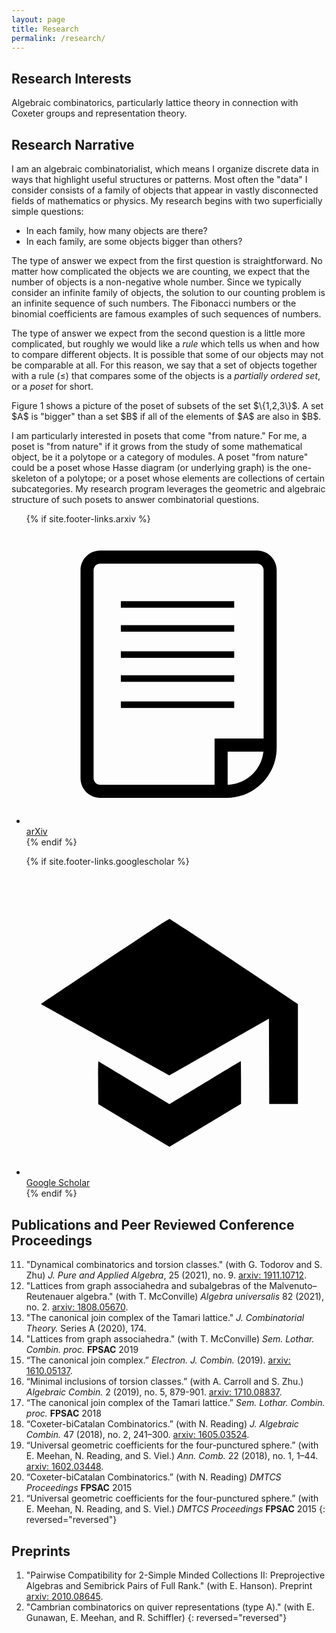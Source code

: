 ```yaml
---
layout: page
title: Research
permalink: /research/
---
```


## Research Interests

Algebraic combinatorics, particularly lattice theory in connection with Coxeter groups and representation theory.

## Research Narrative

I am an algebraic combinatorialist, which means I organize discrete data in ways that highlight useful structures or patterns. Most often the "data" I consider consists of a family of objects that appear in vastly disconnected fields of mathematics or physics. My research begins with two superficially simple questions:
- In each family, how many objects are there?
- In each family, are some objects bigger than others?

The type of answer we expect from the first question is straightforward. No matter how complicated the objects we are counting, we expect that the number of objects is a non-negative whole number. Since we typically consider an infinite family of objects, the solution to our counting problem is an infinite sequence of such numbers. The Fibonacci numbers or the binomial coefficients are famous examples of such sequences of numbers.

The type of answer we expect from the second question is a little more complicated, but roughly we would like a *rule* which tells us when and how to compare different objects. It is possible that some of our objects may not be comparable at all. For this reason, we say that a set of objects together with a rule $(\le)$ that compares some of the objects is a *partially ordered set*, or a *poset* for short.

<div class="right">
 <script type="text/tikz">
  \begin{tikzpicture}
   %\draw[help lines] (-3,-3) grid (5,5);
   \node [below] at (0,0) {Empty Set};
    \node [above, left] at (-2,1.01) {$\{1\}$};
     \node [above] at (0,.85) {$\{2\}$};
      \node [above, right] at (2,1.01) {$\{3\}$};
      \node [above] at (-1.5,1.75) {$\{1,2\}$};
      \node [above] at (1.5,1.75) {$\{2,3\}$};
      \node [above] at (0,1.83) {$\{1,3\}$};
       \node[above] at (0,3) {$\{1,2,3\}$};
       \node[above] at (0,-2) {Figure 1. A poset.};
  \draw (0,0) --(-2,1);
  \draw (0,0) --(2,1);
  \draw (0,0) --(0,.9);
  \draw (-2,1) -- (-1.5,1.8);
  \draw (-.25,.95) -- (-1.5, 1.8);
  \draw (0.25,.95) -- (1.5, 1.8);
  \draw (2,1) -- (1.5, 1.8);
  \draw(-2,1) -- (0,1.85);
  \draw(2,1) -- (0, 1.85);
  \draw(0,3) -- (0, 2.5);
  \draw(-1,2.3) -- (0, 3);
  \draw(1,2.3) -- (0,3);
  \end{tikzpicture}
 </script>
</div>
Figure 1 shows a picture of the poset of subsets of the set $\{1,2,3\}$. A set $A$ is "bigger" than a set $B$ if all of the elements of $A$ are also in $B$.

I am particularly interested in posets that come "from nature." For me, a poset is "from nature" if it grows from the study of some mathematical object, be it a polytope or a category of modules. A poset "from nature" could be a poset whose Hasse diagram (or underlying graph) is the one-skeleton of a polytope; or a poset whose elements are collections of certain subcategories. My research program leverages the geometric and algebraic structure of such posets to answer combinatorial questions.

<!-- Publications -->

<div class="right feature">
 <ul class="profiles-links">
   {% if site.footer-links.arxiv %}
   <li>
     <a href="https://arxiv.org/search/{{ site.footer-links.arxiv }}">
       <svg aria-hidden="true" class="svg-icon arxiv" xmlns="http://www.w3.org/2000/svg"  viewBox="0 0 100 100">
         <g>
           <rect x="31.436" y="25.673" width="37.764" height="2.178"></rect>
           <rect x="31.436" y="33.661" width="37.764" height="2.179"></rect>
           <rect x="31.436" y="42.375" width="37.764" height="2.179"></rect>
           <rect x="31.436" y="50.363" width="37.764" height="2.179"></rect>
           <rect x="31.436" y="59.077" width="37.764" height="2.179"></rect>
           <path d="M76.823,8.79H24.538c-3.604,0-6.536,2.932-6.536,6.536v69.349c0,3.604,2.932,6.536,6.536,6.536h42.119   c9.21,0,16.702-7.492,16.702-16.702V15.326C83.359,11.721,80.427,8.79,76.823,8.79z M22.358,84.675V15.326   c0-1.202,0.979-2.179,2.18-2.179h52.285c1.2,0,2.178,0.977,2.178,2.179v56.096H62.663v15.432H24.538   C23.337,86.854,22.358,85.876,22.358,84.675z M67.02,86.835V75.779h11.916C78.311,81.873,73.23,86.652,67.02,86.835z"></path>
         </g>
       </svg>
       <span class="profile-link-text">arXiv</span>
     </a>
   </li>
 {% endif %}

 {% if site.footer-links.googlescholar %}
   <li>
     <a href="https://scholar.google.com/citations?user={{ site.footer-links.googlescholar }}">
       <svg aria-hidden="true" class="svg-icon googlescholar" xmlns="http://www.w3.org/2000/svg" viewBox="0 0 24 24">
         <path d="M10.516 4.04c-.47.315-2.766 1.839-5.102 3.39-2.336 1.55-4.246 2.832-4.246 2.847 0 .016.117.094.262.172.144.082 2.449 1.36 5.125 2.844l4.86 2.7.124-.063c.07-.035 1.863-1.059 3.988-2.27l3.86-2.207.023 6.828h2.293V10.29L18.73 8.297c-4.007-2.684-7.21-4.8-7.289-4.817-.039-.007-.453.247-.925.56m-4.79 12.534l.012 1.723 2.844 1.707 2.844 1.703 2.867-1.719 2.863-1.722v-1.703c0-.938-.011-1.704-.023-1.704s-1.133.672-2.492 1.496c-1.36.82-2.641 1.594-2.84 1.715l-.371.22-1.133-.68a519.046 519.046 0 0 1-2.824-1.7c-.93-.562-1.707-1.031-1.723-1.039-.02-.008-.027.758-.023 1.703"/>
       </svg>
       <span class="profile-link-text">Google Scholar</span>
     </a>
   </li>
 {% endif %} 
 </ul>
</div>

<!-- 
Convert your LaTeX publications list from LaTeX to Markdown syntax: https://pandoc.org/try/?text=&from=latex&to=gfm
Paste the generated Markdown below, and edit as needed.
Or, just add your publications using Markdown syntax below.
-->

## Publications and Peer Reviewed Conference Proceedings

11. "Dynamical combinatorics and torsion classes." (with G. Todorov and S. Zhu) *J. Pure and Applied Algebra*, 25 (2021), no. 9. [arxiv: 1911.10712][].
10. "Lattices from graph associahedra and subalgebras of the Malvenuto–Reutenauer algebra." (with T. McConville) *Algebra universalis* 82 (2021), no. 2. [arxiv: 1808.05670][].
9. "The canonical join complex of the Tamari lattice." *J. Combinatorial Theory.* Series A (2020), 174.
8. "Lattices from graph associahedra." (with T. McConville) *Sem. Lothar. Combin. proc.* **FPSAC** 2019
7. “The canonical join complex.” *Electron. J. Combin.* (2019). [arxiv: 1610.05137][].
6. “Minimal inclusions of torsion classes.” (with A. Carroll and S. Zhu.) *Algebraic Combin.* 2 (2019), no. 5, 879-901. [arxiv: 1710.08837][].
5. “The canonical join complex of the Tamari lattice.” *Sem. Lothar. Combin. proc.* **FPSAC** 2018
4. “Coxeter-biCatalan Combinatorics.” (with N. Reading) *J. Algebraic Combin.* 47 (2018), no. 2, 241–300. [arxiv: 1605.03524][].
3. “Universal geometric coefficients for the four-punctured sphere.” (with E. Meehan, N. Reading, and S. Viel.) *Ann. Comb.* 22 (2018), no. 1, 1–44. [arxiv: 1602.03448][].
2. “Coxeter-biCatalan Combinatorics.” (with N. Reading) *DMTCS Proceedings* **FPSAC** 2015 
1. “Universal geometric coefficients for the four-punctured sphere.” (with E. Meehan, N. Reading, and S. Viel.) *DMTCS Proceedings* **FPSAC** 2015
{: reversed="reversed"}

  [arxiv: 1911.10712]: https://arxiv.org/abs/1911.10712
  [arxiv: 1808.05670]: https://arxiv.org/abs/1808.05670
  [arxiv: 1610.05137]: https://arxiv.org/abs/1610.05137
  [arxiv: 1710.08837]: https://arxiv.org/abs/1710.08837
  [arxiv: 1605.03524]: https://arxiv.org/abs/1605.03524
  [arxiv: 1602.03448]: https://arxiv.org/abs/1602.03448
  
## Preprints

1. "Pairwise Compatibility for 2-Simple Minded Collections II: Preprojective Algebras and Semibrick Pairs of Full Rank." (with E. Hanson). Preprint [arxiv: 2010.08645][].
2. "Cambrian combinatorics on quiver representations (type A)." (with E. Gunawan, E. Meehan, and R. Schiffler)
{: reversed="reversed"}

  [arxiv: 2010.08645]: https://arxiv.org/abs/2010.08645
